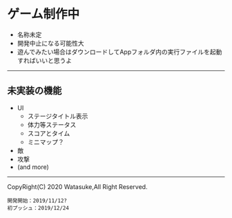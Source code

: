 # ゲーム制作中
- 名称未定
- 開発中止になる可能性大
- 遊んでみたい場合はダウンロードしてAppフォルダ内の実行ファイルを起動すればいいと思うよ
---
## 未実装の機能
- UI
	- ステージタイトル表示
	- 体力等ステータス
	- スコアとタイム
	- ミニマップ？
- 敵
- 攻撃
- (and more)
---
CopyRight(C) 2020 Watasuke,All Right Reserved.

	開発開始：2019/11/12?
	初プッシュ：2019/12/24